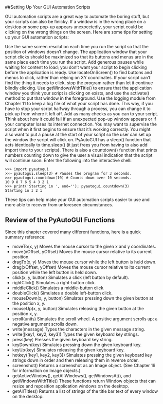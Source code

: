##Setting Up Your GUI Automation Scripts

GUI automation scripts are a great way to automate the boring stuff, but your scripts can also be finicky. If a window is in the wrong place on a desktop or some pop-up appears unexpectedly, your script could be clicking on the wrong things on the screen. Here are some tips for setting up your GUI automation scripts:

Use the same screen resolution each time you run the script so that the position of windows doesn’t change.
The application window that your script clicks should be maximized so that its buttons and menus are in the same place each time you run the script.
Add generous pauses while waiting for content to load; you don’t want your script to begin clicking before the application is ready.
Use locateOnScreen() to find buttons and menus to click, rather than relying on XY coordinates. If your script can’t find the thing it needs to click, stop the program rather than let it continue blindly clicking.
Use getWindowsWithTitle() to ensure that the application window you think your script is clicking on exists, and use the activate() method to put that window in the foreground.
Use the logging module from Chapter 11 to keep a log file of what your script has done. This way, if you have to stop your script halfway through a process, you can change it to pick up from where it left off.
Add as many checks as you can to your script. Think about how it could fail if an unexpected pop-up window appears or if your computer loses its internet connection.
You may want to supervise the script when it first begins to ensure that it’s working correctly.
You might also want to put a pause at the start of your script so the user can set up the window the script will click on. PyAutoGUI has a sleep() function that acts identically to time.sleep() (it just frees you from having to also add import time to your scripts). There is also a countdown() function that prints numbers counting down to give the user a visual indication that the script will continue soon. Enter the following into the interactive shell:

    >>> import pyautogui
    >>> pyautogui.sleep(3) # Pauses the program for 3 seconds.
    >>> pyautogui.countdown(10) # Counts down over 10 seconds.
    10 9 8 7 6 5 4 3 2 1
    >>> print('Starting in ', end=''); pyautogui.countdown(3)
    Starting in 3 2 1

These tips can help make your GUI automation scripts easier to use and more able to recover from unforeseen circumstances.

## Review of the PyAutoGUI Functions

Since this chapter covered many different functions, here is a quick summary reference:

* moveTo(x, y) Moves the mouse cursor to the given x and y coordinates.
* move(xOffset, yOffset) Moves the mouse cursor relative to its current position.
* dragTo(x, y) Moves the mouse cursor while the left button is held down.
* drag(xOffset, yOffset) Moves the mouse cursor relative to its current position while the left button is held down.
* click(x, y, button) Simulates a click (left button by default).
* rightClick() Simulates a right-button click.
* middleClick() Simulates a middle-button click.
* doubleClick() Simulates a double left-button click.
* mouseDown(x, y, button) Simulates pressing down the given button at the position x, y.
* mouseUp(x, y, button) Simulates releasing the given button at the position x, y.
* scroll(units) Simulates the scroll wheel. A positive argument scrolls up; a negative argument scrolls down.
* write(message) Types the characters in the given message string.
* write([key1, key2, key3]) Types the given keyboard key strings.
* press(key) Presses the given keyboard key string.
* keyDown(key) Simulates pressing down the given keyboard key.
* keyUp(key) Simulates releasing the given keyboard key.
* hotkey([key1, key2, key3]) Simulates pressing the given keyboard key strings down in order and then releasing them in reverse order.
* screenshot() Returns a screenshot as an Image object. (See Chapter 19 for information on Image objects.)
* getActiveWindow(), getAllWindows(), getWindowsAt(), and getWindowsWithTitle() These functions return Window objects that can resize and reposition application windows on the desktop.
* getAllTitles() Returns a list of strings of the title bar text of every window on the desktop.

